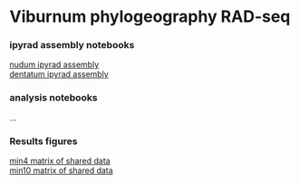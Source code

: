 # Viburnum phylogeography RAD-seq 

### ipyrad assembly notebooks
[nudum ipyrad assembly](http://nbviewer.jupyter.org/github/dereneaton/Vib-phylogeography-RAD/blob/master/nb1-ELS-nudum.ipynb)  
[dentatum ipyrad assembly](http://nbviewer.jupyter.org/github/dereneaton/Vib-phylogeography-RAD/blob/master/nb1-ELS-nudum.ipynb)  

### analysis notebooks
...

### Results figures
[min4 matrix of shared data](http://htmlpreview.github.io/?https://github.com/dereneaton/Vib-phylogeography-RAD/blob/master/c85d5f2_min4_s3k_datasharing.html)  
[min10 matrix of shared data](http://htmlpreview.github.io/?https://github.com/dereneaton/Vib-phylogeography-RAD/blob/master/c85d5f2_min10_s3k_datasharing.html)  
